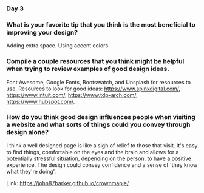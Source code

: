 ### Day 3



### What is your favorite tip that you think is the most beneficial to improving your design?
Adding extra space. Using accent colors. 

### Compile a couple resources that you think might be helpful when trying to review examples of good design ideas.
Font Awesome, Google Fonts, Bootswatch, and Unsplash for resources to use. Resources to look for good ideas: https://www.spinxdigital.com/, https://www.intuit.com/, https://www.tdp-arch.com/, https://www.hubspot.com/. 

### How do you think good design influences people when visiting a website and what sorts of things could you convey through design alone?
I think a well designed page is like a sigh of relief to those that visit. It's easy to find things, comfortable on the eyes and the brain and allows for a potentially stressful situation, depending on the person, to have a positive experience. 
The design could convey confidence and a sense of 'they know what they're doing'.




Link: https://john87barker.github.io/crownmaple/